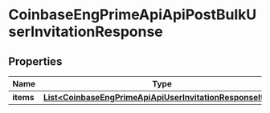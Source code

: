 
# CoinbaseEngPrimeApiApiPostBulkUserInvitationResponse

## Properties
Name | Type | Description | Notes
------------ | ------------- | ------------- | -------------
**items** | [**List&lt;CoinbaseEngPrimeApiApiUserInvitationResponseItem&gt;**](CoinbaseEngPrimeApiApiUserInvitationResponseItem.md) |  | 




